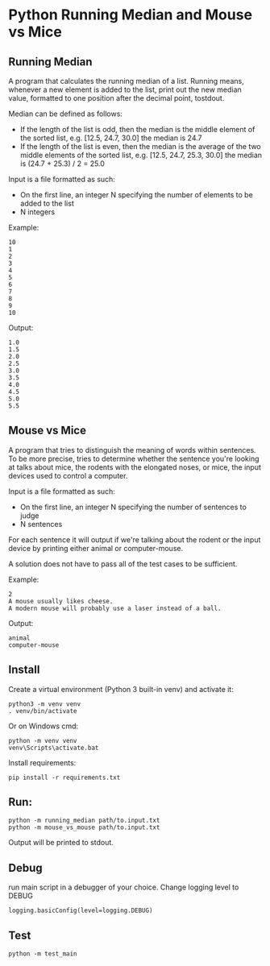 # Python Running Median and Mouse vs Mice

## Running Median
A program that calculates the running median of a list. Running means, 
whenever a new element is added to the list, print out the new median value, formatted to one 
position after the decimal point, to ​stdout​. 

Median can be defined as follows: 
- If the length of the list is odd, then the median is the middle element of the sorted list, 
e.g. ​[12.5, 24.7, 30.0]​ the median is 2​4.7 
- If the length of the list is even, then the median is the average of the two middle 
elements of the sorted list, e.g. ​[12.5, 24.7, 25.3, 30.0] the median is ​(24.7 + 
25.3) / 2 = 25.0 

Input is a file formatted as such: 
- On the first line, an integer ​N​ specifying the number of elements to be added to the list 
- N​ integers 

Example: 

	10 
	1 
	2 
	3 
	4 
	5 
	6 
	7 
	8 
	9 
	10 

Output: 

	1.0 
	1.5 
	2.0 
	2.5 
	3.0 
	3.5 
	4.0 
	4.5 
	5.0 
	5.5

## Mouse vs Mice

A program that tries to distinguish the meaning of words within sentences. To be more precise, 
tries to determine whether the sentence you're looking at talks about mice, the rodents with 
the elongated noses, or mice, the input devices used to control a computer. 

Input is a file formatted as such: 
- On the first line, an integer ​N​ specifying the number of sentences to judge 
- N​ sentences 

For each sentence it will output if we're talking about the rodent or the input device by printing 
either ​animal​ or ​computer-mouse.​ 

A solution does not have to pass all of the test cases to be sufficient.

Example:

	2 
	A mouse usually likes cheese. 
	A modern mouse will probably use a laser instead of a ball. 

Output: 

	animal 
	computer-mouse 

## Install

Create a virtual environment (Python 3 built-in venv) and 
activate it:

    python3 -m venv venv
    . venv/bin/activate

Or on Windows cmd:

    python -m venv venv
    venv\Scripts\activate.bat

Install requirements:

    pip install -r requirements.txt

## Run:

    python -m running_median path/to.input.txt
    python -m mouse_vs_mouse path/to.input.txt
    
Output will be printed to stdout.

## Debug

run main script in a debugger of your choice.
Change logging level to DEBUG

    logging.basicConfig(level=logging.DEBUG)

## Test

	python -m test_main